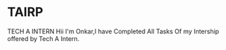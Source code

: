 # TAIRP
TECH A INTERN
Hii I'm Onkar,I have Completed All Tasks Of my Intership offered by Tech A Intern.
